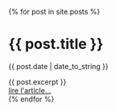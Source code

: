 ---
---

{% for post in site.posts %}
<div>

<div>
<h1>{{ post.title }}</h1>
<p><time>{{ post.date | date_to_string }}</time></p>
</div>

<div>
{{ post.excerpt }}
</div>

<div>
  <a href="{{ post.url }}">lire l'article...</a>
</div>

</div>
{% endfor %}
